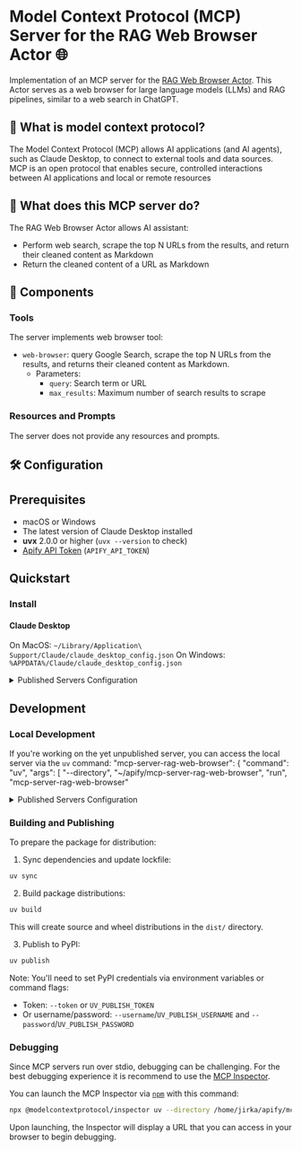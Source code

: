 # Model Context Protocol (MCP) Server for the RAG Web Browser Actor 🌐

Implementation of an MCP server for the [RAG Web Browser Actor](https://apify.com/apify/rag-web-browser).
This Actor serves as a web browser for large language models (LLMs) and RAG pipelines, similar to a web search in ChatGPT. 

## 🔄 What is model context protocol?

The Model Context Protocol (MCP) allows AI applications (and AI agents), such as Claude Desktop, to connect to external tools and data sources.
MCP is an open protocol that enables secure, controlled interactions between AI applications and local or remote resources

## 🎯 What does this MCP server do?

The RAG Web Browser Actor allows AI assistant:
- Perform web search, scrape the top N URLs from the results, and return their cleaned content as Markdown
- Return the cleaned content of a URL as Markdown

## 🧱 Components

### Tools

The server implements web browser tool:
- `web-browser`: query Google Search, scrape the top N URLs from the results, and returns their cleaned content as Markdown.
  - Parameters: 
    - `query`: Search term or URL
    - `max_results`: Maximum number of search results to scrape

### Resources and Prompts

The server does not provide any resources and prompts.

## 🛠️ Configuration

## Prerequisites

- macOS or Windows
- The latest version of Claude Desktop installed
- **uvx** 2.0.0 or higher (`uvx --version` to check)
- [Apify API Token](https://docs.apify.com/platform/integrations/api#api-token) (`APIFY_API_TOKEN`) 

## Quickstart

### Install

#### Claude Desktop

On MacOS: `~/Library/Application\ Support/Claude/claude_desktop_config.json`
On Windows: `%APPDATA%/Claude/claude_desktop_config.json`

<details>
  <summary>Published Servers Configuration</summary>
  ```
  "mcpServers": {
    "mcp-server-rag-web-browser": {
      "command": "uvx",
      "args": [
        "mcp-server-rag-web-browser"
      ]
    }
  }
  ```
</details>

## Development

### Local Development

If you're working on the yet unpublished server, you can access the local server via the `uv` command:
"mcp-server-rag-web-browser": {
"command": "uv",
"args": [
"--directory",
"~/apify/mcp-server-rag-web-browser",
"run",
"mcp-server-rag-web-browser"

<details>
  <summary>Published Servers Configuration</summary>
  ```
  "mcpServers": {
    "mcp-server-rag-web-browser": {
      "command": "uv",
      "args": [
        "--directory",
        "~/apify/mcp-server-rag-web-browser",
        "run",
        "mcp-server-rag-web-browser"
      ]
    }
  }
  ```
</details>

### Building and Publishing


To prepare the package for distribution:

1. Sync dependencies and update lockfile:
```bash
uv sync
```

2. Build package distributions:
```bash
uv build
```

This will create source and wheel distributions in the `dist/` directory.

3. Publish to PyPI:
```bash
uv publish
```

Note: You'll need to set PyPI credentials via environment variables or command flags:
- Token: `--token` or `UV_PUBLISH_TOKEN`
- Or username/password: `--username`/`UV_PUBLISH_USERNAME` and `--password`/`UV_PUBLISH_PASSWORD`

### Debugging

Since MCP servers run over stdio, debugging can be challenging. For the best debugging
experience it is recommend to use the [MCP Inspector](https://github.com/modelcontextprotocol/inspector).

You can launch the MCP Inspector via [`npm`](https://docs.npmjs.com/downloading-and-installing-node-js-and-npm) with this command:

```bash
npx @modelcontextprotocol/inspector uv --directory /home/jirka/apify/mcp-server-rag-web-browser run mcp-server-rag-web-browser
```

Upon launching, the Inspector will display a URL that you can access in your browser to begin debugging.